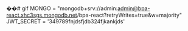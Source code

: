 ��#   g i f 
 
 MONGO = "mongodb+srv://admin:admin@bpa-react.xhc3sgs.mongodb.net/bpa-react?retryWrites=true&w=majority"
JWT_SECRET = '349789fnjdsfjdb324fjkankjds'
